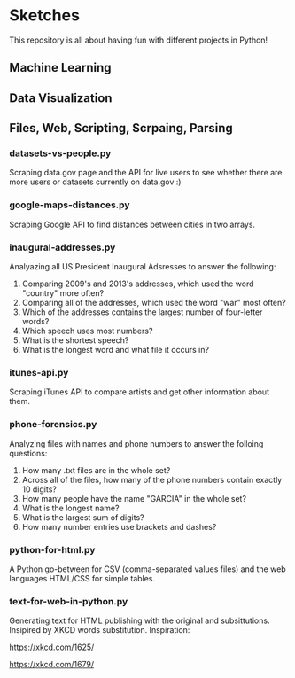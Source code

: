# Sketches  

This repository is all about having fun with different projects in Python!

## Machine Learning


## Data Visualization


## Files, Web, Scripting, Scrpaing, Parsing

### datasets-vs-people.py
Scraping data.gov page and the API for live users to see whether there are more users or datasets currently on data.gov :)

### google-maps-distances.py	
Scraping Google API to find distances between cities in two arrays. 

### inaugural-addresses.py	
Analyazing all US President Inaugural Adsresses to answer the following:

1. Comparing 2009's and 2013's addresses, which used the word "country" more often?
2. Comparing all of the addresses, which used the word "war" most often?
3. Which of the addresses contains the largest number of four-letter words? 
4. Which speech uses most numbers?
5. What is the shortest speech?
6. What is the longest word and what file it occurs in?

### itunes-api.py	 
Scraping iTunes API to compare artists and get other information about them.


### phone-forensics.py	
Analyzing files with names and phone numbers to answer the folloing questions:

1. How many .txt files are in the whole set?
2. Across all of the files, how many of the phone numbers contain exactly 10 digits? 
3. How many people have the name "GARCIA" in the whole set?
4. What is the longest name?
5. What is the largest sum of digits?
6. How many number entries use brackets and dashes?


### python-for-html.py	
A Python go-between for CSV (comma-separated values files) and the web languages HTML/CSS for simple tables.


### text-for-web-in-python.py
Generating text for HTML publishing with the original and subsittutions. Insipired by XKCD words substitution. 
Inspiration: 

https://xkcd.com/1625/

https://xkcd.com/1679/

